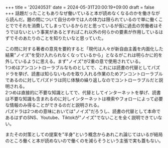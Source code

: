 +++
title = '20240531'
date = 2024-05-31T20:00:19+09:00
draft = false
+++
話題だったこともありなぜ働いていると本が読めなくなるのかを働きながら読んだ。題の問について自分の中では人の体力は限られているので単に働くことででそれを消費してしまっているからだと思っているが仮に過去の労働者はそうではないという事実があるとすればこれ以外の何らかの要素が作用しているはずでそのあたりのことを知りたいなと思っていた。  

この問に対する著者の意見を要約すると「現代は人々が新自由主義を内面化した結果"ノイズ"を受け入れられなくなっているから」となるがこれは明らかに的を外しているように思える。まず"ノイズ"が2重の意で使用されている。  
1つめはアンコントローラブルなものとしてで、これには読書の代替としてパズドラを挙げ、読書は知らないものを取り入れる作業のためアンコントローラブルであるのに対してパズドラは同じ体験の繰り返しなのでコントローラブルだと説明される。  
2つめは直接的に不要な知識としてで、代替としてインターネットを挙げ、読書は不要な知識も含まれるのに対しインターネットは検索やフォローによって必要な情報のみ得ることができるのだと説明される。  
パズドラは2つめの意味においては"ノイズ"だろうし、読書の代替として本命であるはずのSNS、Youtube、Tiktokが"ノイズ"でないことを全く説明できていない。  

またその対策としての提案を"半身"という概念からあれこれ論じてはいるが結局のところ働くと本が読めないので働くのを減らそうという主張で実も蓋もない。